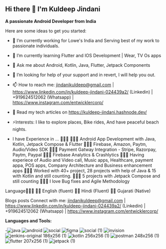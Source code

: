 ## Hi there 👋 I'm Kuldeep Jindani

**A passionate Android Developer from India**

Here are some ideas to get you started:

- 🔭 I’m currently working for Lowe's India and Serving best of my work to passionate individuals.
- 🌱 I’m currently learning Flutter and IOS Development | Wear, TV Os apps
- 💬 Ask me about Android, Kotlin, Java, Flutter, Jetpack Components
- 🤔 I’m looking for help of your support and in revert, I will help you out.
- 📫 How to reach me: jindanikuldeep@gmail.com | https://www.linkedin.com/in/kuldeep-jindani-024439a2/ (Linkedin) | +919624512062 (Whatsapp) | https://www.instagram.com/entwicklercorp/
- 📝 Read my tech articles on https://kuldeep-jindani.hashnode.dev/
- ⚡Interests: I like to explore places, Bike rides, And have peaceful beach nights.

- I have Experience in ... 🦸🏾‍♀️
👩🏻‍🚒 Android App Development with Java, Kotlin, Jetpack Compose & Flutter 
👩🏻‍🚒 Firebase, Amazon, Paytm, Audio/Video SDK 
👩🏻‍🚒 Payment Gatway Integration - Stripe, Razorpay, Paytm, Paypal
👩🏻‍🚒 Firebase Analytics & Crashlytics
👩🏻‍🚒 Having experiece of Audio and Video call, Music apps, Healthcare, payment appa, POS apps, Company Architecture and Business enhancement apps
👩🏻‍🚒 Worked with 40+ project, 28 projects with help of Java & 15 with Kotlin and still counting.
👩🏻‍🚒 5 projects with Jetpack Compose and still counting
👩🏻‍🚒 I love Bug fixes and Agile Methodology 


Language👩🏽‍🌾
✍🏼 English (fluent)
🙏🏼 Hindi (Fluent)
🙆🏼 Gujarati (Native)

Blogs posts
Connect with me:
jindanikuldeep@gmail.com | https://www.linkedin.com/in/kuldeep-jindani-024439a2/ (Linkedin) | +919624512062 (Whatsapp) | https://www.instagram.com/entwicklercorp/

**Languages and Tools:**

-![java](https://github.com/Kuldeep-jindani/Kuldeep-jindani/assets/26920131/36189b61-02ba-4d68-af18-3dfd4974a00c) ![android](https://github.com/Kuldeep-jindani/Kuldeep-jindani/assets/26920131/e1353a50-2fd4-495a-ad7f-191870666f39) ![social](https://github.com/Kuldeep-jindani/Kuldeep-jindani/assets/26920131/0af1ab14-6805-4216-8b5d-ddf3488652cd) ![figma](https://github.com/Kuldeep-jindani/Kuldeep-jindani/assets/26920131/9ca29883-0abb-4cdf-9c6e-514d02b898e3) ![social (1)](https://github.com/Kuldeep-jindani/Kuldeep-jindani/assets/26920131/cd107190-7734-41f2-83af-bdba6645eacb) ![invision](https://github.com/Kuldeep-jindani/Kuldeep-jindani/assets/26920131/c463634a-f436-4055-8252-6dfa6e17b752) ![jenkins-original 186x256 (1)](https://github.com/Kuldeep-jindani/Kuldeep-jindani/assets/26920131/c3c15df5-72cf-4673-bc7f-910f78d2536a) ![kotlin 256x256 (1)](https://github.com/Kuldeep-jindani/Kuldeep-jindani/assets/26920131/088acea9-bce3-4bb7-b9ab-7ec98c56bd33) ![postman 248x256 (1)](https://github.com/Kuldeep-jindani/Kuldeep-jindani/assets/26920131/83ae4e0e-6827-424a-8022-b66d094b84a3) ![flutter 207x256 (1)](https://github.com/Kuldeep-jindani/Kuldeep-jindani/assets/26920131/aba05ac3-3ce3-4bcf-9ac1-9b45a84f8f14) ![jetpack (1)](https://github.com/Kuldeep-jindani/Kuldeep-jindani/assets/26920131/e541f194-424e-4ff6-b689-296e8c7ce96a)


